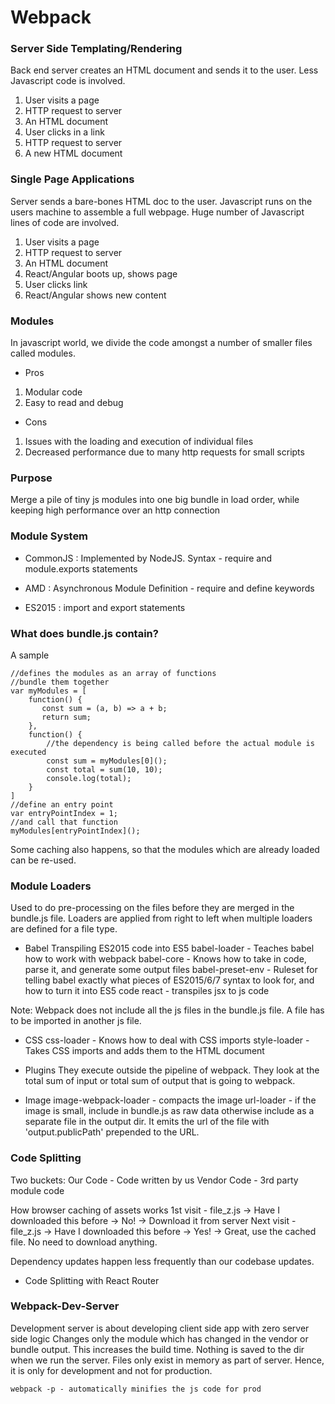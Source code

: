 # Webpack

### Server Side Templating/Rendering
Back end server creates an HTML document and sends it to the user. Less Javascript code is involved.

1. User visits a page
1. HTTP request to server
1. An HTML document
1. User clicks in a link
1. HTTP request to server
1. A new HTML document

### Single Page Applications
Server sends a bare-bones HTML doc to the user. Javascript runs on the users machine to assemble a full webpage. Huge number of Javascript lines of code are involved.

1. User visits a page
1. HTTP request to server
1. An HTML document
1. React/Angular boots up, shows page
1. User clicks link
1. React/Angular shows new content

### Modules
In javascript world, we divide the code amongst a number of smaller files called modules.

- Pros
1. Modular code
1. Easy to read and debug

- Cons
1. Issues with the loading and execution of individual files
1. Decreased performance due to many http requests for small scripts

### Purpose
Merge a pile of tiny js modules into one big bundle in load order, while keeping high performance over an http connection

### Module System

- CommonJS :
Implemented by NodeJS. Syntax - require and module.exports statements

- AMD : 
Asynchronous Module Definition - require and define keywords

- ES2015 : 
import and export statements

### What does bundle.js contain?
A sample

```
//defines the modules as an array of functions
//bundle them together
var myModules = [
    function() {
       const sum = (a, b) => a + b;
       return sum;
    },
    function() {
        //the dependency is being called before the actual module is executed
        const sum = myModules[0]();
        const total = sum(10, 10);
        console.log(total);
    }
]
//define an entry point
var entryPointIndex = 1;
//and call that function
myModules[entryPointIndex]();
```

Some caching also happens, so that the modules which are already loaded can be re-used.

### Module Loaders
Used to do pre-processing on the files before they are merged in the bundle.js file. Loaders are applied from right 
to left when multiple loaders are defined for a file type.

- Babel
Transpiling ES2015 code into ES5
babel-loader - Teaches babel how to work with webpack
babel-core - Knows how to take in code, parse it, and generate some output files
babel-preset-env - Ruleset for telling babel exactly what pieces of ES2015/6/7 syntax to look for, and how to turn it
into ES5 code
react - transpiles jsx to js code

Note: Webpack does not include all the js files in the bundle.js file. A file has to be imported in another js file.

- CSS
css-loader - Knows how to deal with CSS imports
style-loader - Takes CSS imports and adds them to the HTML document

- Plugins
They execute outside the pipeline of webpack. They look at the total sum of input or total sum of output that is going to webpack.

- Image
image-webpack-loader - compacts the image
url-loader - if the image is small, include in bundle.js as raw data otherwise include as a separate file in the output
dir. It emits the url of the file with 'output.publicPath' prepended to the URL.


### Code Splitting
Two buckets:
Our Code - Code written by us
Vendor Code - 3rd party module code

How browser caching of assets works
1st visit - file_z.js -> Have I downloaded this before -> No! -> Download it from server
Next visit - file_z.js -> Have I downloaded this before -> Yes! -> Great, use the cached file. No need to download anything.

Dependency updates happen less frequently than our codebase updates.

- Code Splitting with React Router

### Webpack-Dev-Server
Development server is about developing client side app with zero server side logic
Changes only the module which has changed in the vendor or bundle output. This increases the build time.
Nothing is saved to the dir when we run the server. Files only exist in memory as part of server.
Hence, it is only for development and not for production.

```webpack -p - automatically minifies the js code for prod```